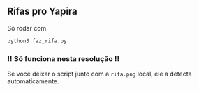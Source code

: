 ## Rifas pro Yapira


Só rodar com 
```bash
python3 faz_rifa.py
```

### !! Só funciona nesta resolução !! 
Se você deixar o script junto com a `rifa.png` local, ele a detecta automaticamente.
